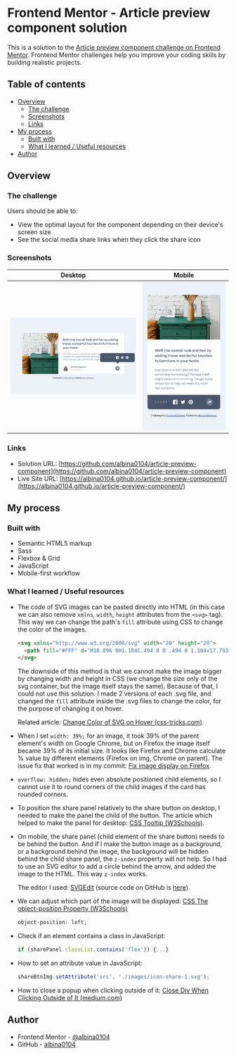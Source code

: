 # Frontend Mentor - Article preview component solution

This is a solution to the [Article preview component challenge on Frontend Mentor](https://www.frontendmentor.io/challenges/article-preview-component-dYBN_pYFT). Frontend Mentor challenges help you improve your coding skills by building realistic projects. 

## Table of contents

- [Overview](#overview)
  - [The challenge](#the-challenge)
  - [Screenshots](#screenshots)
  - [Links](#links)
- [My process](#my-process)
  - [Built with](#built-with)
  - [What I learned / Useful resources](#what-i-learned--useful-resources)
- [Author](#author)

## Overview

### The challenge

Users should be able to:

- View the optimal layout for the component depending on their device's screen size
- See the social media share links when they click the share icon

### Screenshots

| Desktop                            | Mobile                             |
| ---------------------------------- | ---------------------------------- |
| ![](./screenshots/screenshot1.png) | ![](./screenshots/screenshot2.png) |

### Links

- Solution URL: [https://github.com/albina0104/article-preview-component](https://github.com/albina0104/article-preview-component)
- Live Site URL: [https://albina0104.github.io/article-preview-component/](https://albina0104.github.io/article-preview-component/)
 
## My process

### Built with

- Semantic HTML5 markup
- Sass
- Flexbox & Grid
- JavaScript
- Mobile-first workflow

### What I learned / Useful resources

- The code of SVG images can be pasted directly into HTML (in this case we can also remove `xmlns`, `width`, `height` attributes from the `<svg>` tag). This way we can change the path's `fill` attribute using CSS to change the color of the images.

  ```html
  <svg xmlns="http://www.w3.org/2000/svg" width="20" height="20">
    <path fill="#FFF" d="M18.896 0H1.104C.494 0 0 .494 0 1.104v17.793C0 19.506.494 20 1.104 20h9.58v-7.745H8.076V9.237h2.606V7.01c0-2.583 1.578-3.99 3.883-3.99 1.104 0 2.052.082 2.329.119v2.7h-1.598c-1.254 0-1.496.597-1.496 1.47v1.928h2.989l-.39 3.018h-2.6V20h5.098c.608 0 1.102-.494 1.102-1.104V1.104C20 .494 19.506 0 18.896 0z"/>
  </svg>
  ```

  The downside of this method is that we cannot make the image bigger by changing width and height in CSS (we change the size only of the svg container, but the image itself stays the same). Because of that, I could not use this solution. I made 2 versions of each .svg file, and changed the `fill` attribute inside the .svg files to change the color, for the purpose of changing it on hover.

  Related article: [Change Color of SVG on Hover (css-tricks.com)](https://css-tricks.com/change-color-of-svg-on-hover/).

- When I set `width: 39%;` for an image, it took 39% of the parent element's width on Google Chrome, but on Firefox the image itself became 39% of its initial size. It looks like Firefox and Chrome calculate % value by different elements (Firefox on img, Chrome on parent). The issue fix that worked is in my commit: [Fix image display on Firefox](https://github.com/albina0104/article-preview-component/commit/70fe7eeb1304d26852970cfa8d62df0fb7f639e0).

- `overflow: hidden;` hides even absolute positioned child elements, so I cannot use it to round corners of the child images if the card has rounded corners.

- To position the share panel relatively to the share button on desktop, I needed to make the panel the child of the button. The article which helped to make the panel for desktop: [CSS Tooltip (W3Schools)](https://www.w3schools.com/css/css_tooltip.asp).

- On mobile, the share panel (child element of the share button) needs to be behind the button. And if I make the button image as a background, or a background behind the image, the background will be hidden behind the child share panel, the `z-index` property will not help. So I had to use an SVG editor to add a circle behind the arrow, and added the image to the HTML. This way `z-index` works.

  The editor I used: [SVGEdit](https://svgedit.netlify.app/editor/index.html) (source code on GitHub is [here](https://github.com/SVG-Edit/svgedit)).

- We can adjust which part of the image will be displayed: [CSS The object-position Property (W3Schools)](https://www.w3schools.com/css/css3_object-position.asp)

  ```css
  object-position: left;
  ```

- Check if an element contains a class in JavaScript:

  ```js
  if (sharePanel.classList.contains('flex')) {...}
  ```

- How to set an attribute value in JavaScript:

  ```js
  shareBtnImg.setAttribute('src', './images/icon-share-1.svg');
  ```

- How to close a popup when clicking outside of it: [Close Div When Clicking Outside of It (medium.com)](https://medium.com/allenhwkim/close-div-when-clicking-outside-it-97255c20a221)

## Author

- Frontend Mentor - [@albina0104](https://www.frontendmentor.io/profile/albina0104)
- GitHub - [albina0104](https://github.com/albina0104)
